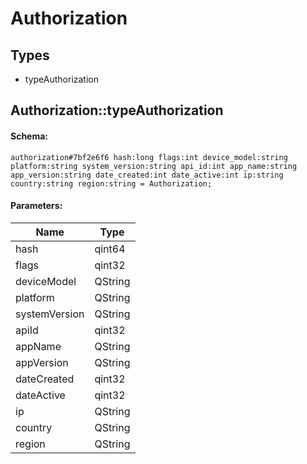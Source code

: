 # Authorization

## Types

* typeAuthorization

## Authorization::typeAuthorization

#### Schema:

`authorization#7bf2e6f6 hash:long flags:int device_model:string platform:string system_version:string api_id:int app_name:string app_version:string date_created:int date_active:int ip:string country:string region:string = Authorization;`

#### Parameters:

|Name|Type|
|----|----|
|hash|qint64|
|flags|qint32|
|deviceModel|QString|
|platform|QString|
|systemVersion|QString|
|apiId|qint32|
|appName|QString|
|appVersion|QString|
|dateCreated|qint32|
|dateActive|qint32|
|ip|QString|
|country|QString|
|region|QString|

